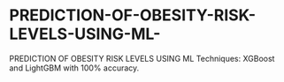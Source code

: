 # PREDICTION-OF-OBESITY-RISK-LEVELS-USING-ML-
PREDICTION OF OBESITY RISK LEVELS USING ML Techniques: XGBoost and LightGBM with 100% accuracy.
